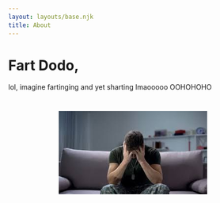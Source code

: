 ```yaml
---
layout: layouts/base.njk
title: About
---
```

# Fart Dodo,

lol, imagine fartinging and yet sharting lmaooooo OOHOHOHO

<h1 style="text-align: center"><strong><img src="public/asasaszz.webp"></strong></h1>